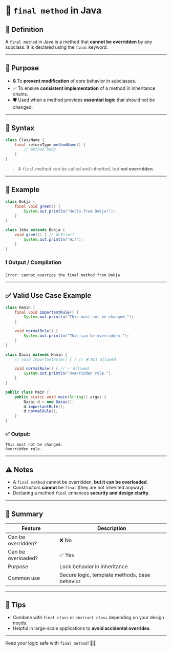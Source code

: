 # 📘 `final method` in Java

## 📌 Definition

A `final method` in Java is a method that **cannot be overridden** by any subclass. It is declared using the `final` keyword.

---

## 🎯 Purpose

* 🔒 To **prevent modification** of core behavior in subclasses.
* ✅ To ensure **consistent implementation** of a method in inheritance chains.
* 🛡️ Used when a method provides **essential logic** that should not be changed.

---

## 🧠 Syntax

```java
class ClassName {
    final returnType methodName() {
        // method body
    }
}
```

> A `final` method can be called and inherited, but **not overridden**.

---

## 👀 Example

```java
class Dokja {
    final void greet() {
        System.out.println("Hello from Dokja!");
    }
}

class Jeha extends Dokja {
    void greet() { // ❌ Error!
        System.out.println("Hi!");
    }
}
```

### ❗ Output / Compilation

```
Error: cannot override the final method from Dokja
```

---

## ✅ Valid Use Case Example

```java
class Hamin {
    final void importantRule() {
        System.out.println("This must not be changed.");
    }

    void normalRule() {
        System.out.println("This can be overridden.");
    }
}

class Dazai extends Hamin {
    // void importantRule() { } // ❌ Not allowed

    void normalRule() { // ✅ Allowed
        System.out.println("Overridden rule.");
    }
}

public class Main {
    public static void main(String[] args) {
        Dazai d = new Dazai();
        d.importantRule();
        d.normalRule();
    }
}
```

### ✅ Output:

```
This must not be changed.
Overridden rule.
```

---

## ⚠️ Notes

* A `final method` cannot be overridden, **but it can be overloaded**.
* Constructors **cannot** be `final` (they are not inherited anyway).
* Declaring a method `final` enhances **security and design clarity**.

---

## 🧩 Summary

| Feature            | Description                                   |
| ------------------ | --------------------------------------------- |
| Can be overridden? | ❌ No                                          |
| Can be overloaded? | ✅ Yes                                         |
| Purpose            | Lock behavior in inheritance                  |
| Common use         | Secure logic, template methods, base behavior |

---

## 📝 Tips

* Combine with `final class` or `abstract class` depending on your design needs.
* Helpful in large-scale applications to **avoid accidental overrides**.

---

Keep your logic safe with `final method`! 🔐🚀
